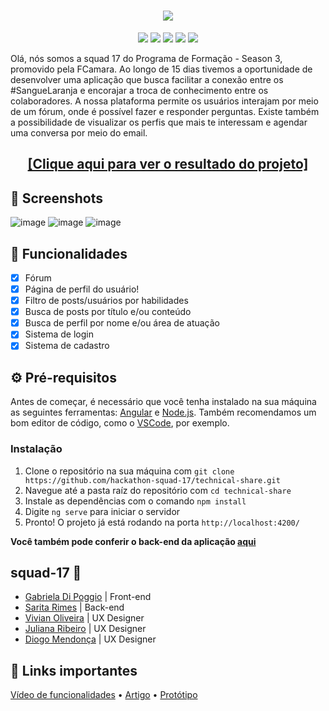 <h1 align="center"><img src="https://user-images.githubusercontent.com/71384460/163653162-e5df54f6-8933-48de-9dbe-4e1e40f594b8.png"></h1>
<p align="center"> 
  <img src="https://img.shields.io/badge/Angular-DD0031?style=for-the-badge&logo=angular&logoColor=white">
  <img src="https://img.shields.io/badge/Bootstrap-563D7C?style=for-the-badge&logo=bootstrap&logoColor=white">
  <img src="https://img.shields.io/badge/CSS3-1572B6?style=for-the-badge&logo=css3&logoColor=white">
  <img src="https://img.shields.io/badge/HTML5-E34F26?style=for-the-badge&logo=html5&logoColor=white">
  <img src="https://img.shields.io/badge/TypeScript-007ACC?style=for-the-badge&logo=typescript&logoColor=white" 
</p>

<p> Olá, nós somos a squad 17 do Programa de Formação - Season 3, promovido pela FCamara. Ao longo de 15 dias tivemos a oportunidade de desenvolver uma aplicação que busca facilitar a conexão entre os #SangueLaranja e encorajar a troca de conhecimento entre os colaboradores. A nossa plataforma permite os usuários interajam por meio de um fórum, onde é possível fazer e responder perguntas. Existe também a possibilidade de visualizar os perfis que mais te interessam e agendar uma conversa por meio do email. </p>

<h2 align="center"><a href="https://technical-share.vercel.app/">[Clique aqui para ver o resultado do projeto]</a></h2>

## 📸 Screenshots
![image](https://user-images.githubusercontent.com/71384460/163653037-ea3ff93a-f3f7-442b-b869-a292cd211c0f.png)
![image](https://user-images.githubusercontent.com/71384460/163652946-7dc0f15b-c467-4d5c-bf10-24b2f22f07ce.png)
![image](https://user-images.githubusercontent.com/71384460/163653001-ce4834aa-f67f-45fa-88f5-4d6ebb8fd253.png)


## 🚀 Funcionalidades
- [x] Fórum 
- [x] Página de perfil do usuário!
- [x] Filtro de posts/usuários por habilidades
- [x] Busca de posts por título e/ou conteúdo
- [x] Busca de perfil por nome e/ou área de atuação 
- [x] Sistema de login
- [x] Sistema de cadastro

## ⚙️ Pré-requisitos
Antes de começar, é necessário que você tenha instalado na sua máquina as seguintes ferramentas: [Angular](https://angular.io/) e [Node.js](https://nodejs.org/en/). Também recomendamos um bom editor de código, como o [VSCode](https://code.visualstudio.com/), por exemplo.

### Instalação
1. Clone o repositório na sua máquina com `git clone https://github.com/hackathon-squad-17/technical-share.git`
2. Navegue até a pasta raíz do repositório com `cd technical-share`
3. Instale as dependências com o comando `npm install`
4. Digite `ng serve` para iniciar o servidor
5. Pronto! O projeto já está rodando na porta `http://localhost:4200/`

**Você também pode conferir o back-end da aplicação [aqui](https://github.com/hackathon-squad-17/back)**

## squad-17 🧡
- [Gabriela Di Poggio](https://www.linkedin.com/in/gabriela-di-poggio/) | Front-end
- [Sarita Rimes](https://www.linkedin.com/in/saritarimes/) | Back-end
- [Vivian Oliveira](https://www.linkedin.com/in/vivian-oliveira-556033207/) | UX Designer
- [Juliana Ribeiro](https://www.linkedin.com/in/juliana-ros/) | UX Designer
- [Diogo Mendonça](https://www.linkedin.com/in/mendoncadiogo/) | UX Designer

## 📎 Links importantes
[Vídeo de funcionalidades](https://www.youtube.com/watch?v=9hT5PXutAII&ab_channel=VivianOliveira) • [Artigo](https://medium.com/@juliana.ros/techinical-share-plataforma-de-aprendizado-e-crescimento-m%C3%BAtuo-para-profissionais-da-fcamara-a3f7ed93e8a0) • [Protótipo](https://www.figma.com/file/b1r7hsTAaQNJwr8jLNYnZf/Squad-17---Technical-Share?node-id=743%3A21517)
